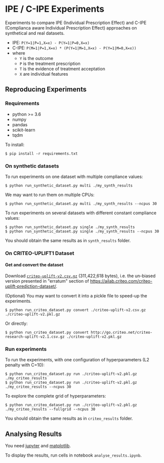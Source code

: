 # IPE / C-IPE Experiments
Experiments to compare IPE (Individual Prescription Effect)
and C-IPE (Complianca aware Individual Prescription Effect) approaches on synthetical and real datasets.

* IPE: `P(Y=1|P=1,X=x) - P(Y=1|P=0,X=x)`
* C-IPE: `P(M=1|P=1,X=x) * (P(Y=1|M=1,X=x) - P(Y=1|M=0,X=x))`
* where
  * `Y` is the outcome
  * `P` is the treatment prescription
  * `T` is the evidence of treatment acceptation
  * `X` are individual features


## Reproducing Experiments

### Requirements
  * python >= 3.6
  * numpy
  * pandas
  * scikit-learn
  * tqdm

To install:

```
$ pip install -r requirements.txt
```

### On synthetic datasets
To run experiments on one dataset with multiple compliance values:
```
$ python run_synthetic_dataset.py multi ./my_synth_results
```
We may want to run them on multiple CPUs:
```
$ python run_synthetic_dataset.py multi ./my_synth_results --ncpus 30
```

To run experiments on several datasets with different constant compliance values:
```
$ python run_synthetic_dataset.py single ./my_synth_results
$ python run_synthetic_dataset.py single ./my_synth_results --ncpus 30
```

You should obtain the same results as in `synth_results` folder.

### On CRITEO-UPLIFT1 Dataset
#### Get and convert the dataset
Download [`criteo-uplift-v2.csv.gz`](http://go.criteo.net/criteo-research-uplift-v2.1.csv.gz)
(311,422,618 bytes), i.e. the un-biased version presented in "erratum" section of
https://ailab.criteo.com/criteo-uplift-prediction-dataset/.

(Optional) You may want to convert it into a pickle file to speed-up the experiments.
```
$ python run_criteo_dataset.py convert ./criteo-uplift-v2.csv.gz ./criteo-uplift-v2.pkl.gz
```
Or directly:
```
$ python run_criteo_dataset.py convert http://go.criteo.net/criteo-research-uplift-v2.1.csv.gz ./criteo-uplift-v2.pkl.gz
```

### Run experiments

To run the experiments, with one configuration of hyperparameters (L2 penalty with C=10):
```
$ python run_criteo_dataset.py run ./criteo-uplift-v2.pkl.gz ./my_criteo_results
$ python run_criteo_dataset.py run ./criteo-uplift-v2.pkl.gz ./my_criteo_results --ncpus 30
```

To explore the complete grid of hyperparameters:
```
$ python run_criteo_dataset.py run ./criteo-uplift-v2.pkl.gz ./my_criteo_results --fullgrid --ncpus 30
```

You should obtain the same results as in `criteo_results` folder.

## Analysing Results

You need [jupyter](https://jupyter.readthedocs.io/en/latest/install.html)
and [matplotlib](https://matplotlib.org/users/installing.html).

To display the results, run cells in notebook `analyse_results.ipynb`.

